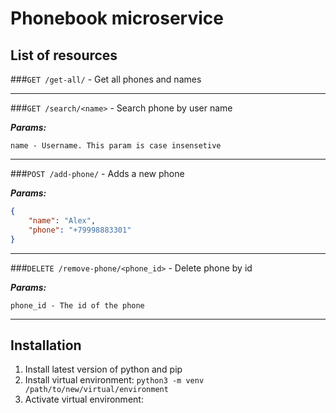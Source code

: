 # Phonebook microservice

## List of resources

###`GET /get-all/` - Get all phones and names

---
###`GET /search/<name>` - Search phone by user name 

***Params:***
```
name - Username. This param is case insensetive
``` 
---
###`POST /add-phone/` - Adds a new phone

***Params:***
```json
{
    "name": "Alex",
    "phone": "+79998883301"
}
``` 
---
###`DELETE /remove-phone/<phone_id>` - Delete phone by id

***Params:***
```
phone_id - The id of the phone
``` 
---

## Installation
1. Install latest version of python and pip
2. Install virtual environment: `python3 -m venv /path/to/new/virtual/environment`
3. Activate virtual environment: 



